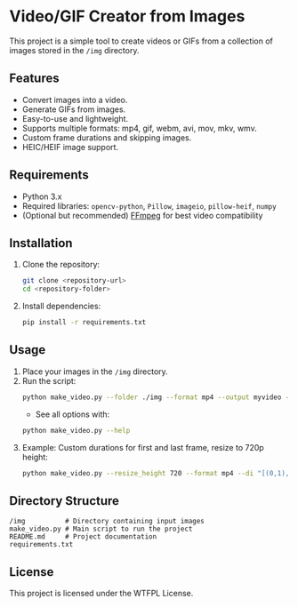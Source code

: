 # Video/GIF Creator from Images

This project is a simple tool to create videos or GIFs from a collection of images stored in the `/img` directory.

## Features
- Convert images into a video.
- Generate GIFs from images.
- Easy-to-use and lightweight.
- Supports multiple formats: mp4, gif, webm, avi, mov, mkv, wmv.
- Custom frame durations and skipping images.
- HEIC/HEIF image support.

## Requirements
- Python 3.x
- Required libraries: `opencv-python`, `Pillow`, `imageio`, `pillow-heif`, `numpy`
- (Optional but recommended) [FFmpeg](https://ffmpeg.org/) for best video compatibility

## Installation
1. Clone the repository:
    ```bash
    git clone <repository-url>
    cd <repository-folder>
    ```
2. Install dependencies:
    ```bash
    pip install -r requirements.txt
    ```

## Usage
1. Place your images in the `/img` directory.
2. Run the script:
    ```bash
    python make_video.py --folder ./img --format mp4 --output myvideo --duration 0.2 --override
    ```
   - See all options with:
    ```bash
    python make_video.py --help
    ```
3. Example: Custom durations for first and last frame, resize to 720p height:
    ```bash
    python make_video.py --resize_height 720 --format mp4 --di "[(0,1),(-1,2)]" --override
    ```

## Directory Structure
```
/img          # Directory containing input images
make_video.py # Main script to run the project
README.md     # Project documentation
requirements.txt
```

## License
This project is licensed under the WTFPL License.